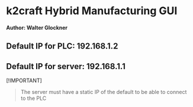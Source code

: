 # k2craft Hybrid Manufacturing GUI
#### Author: Walter Glockner

## Default IP for PLC: 192.168.1.2

## Default IP for server: 192.168.1.1
[!IMPORTANT]
> The server must have a static IP of the default to be able to connect to the PLC


